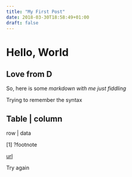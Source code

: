```yaml
---
title: "My First Post"
date: 2018-03-30T18:58:49+01:00
draft: false
---
```


# Hello, World

## Love from D

So, here is some *markdown* _with me just fiddling_

Trying to remember the syntax

Table   |  column
-----------------
row     |  data

[1] ?footnote

[url](http://duncan.is)

Try again